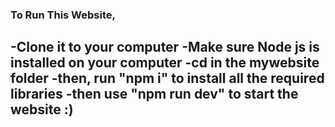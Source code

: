 ### To Run This Website, 

-Clone it to your computer
-Make sure Node js is installed on your computer
-cd in the mywebsite folder
-then, run "npm i" to install all the required libraries
-then use "npm run dev" to start the website :)
-
